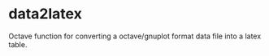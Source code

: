 data2latex
==========

Octave function for converting a octave/gnuplot format data file into a latex table.